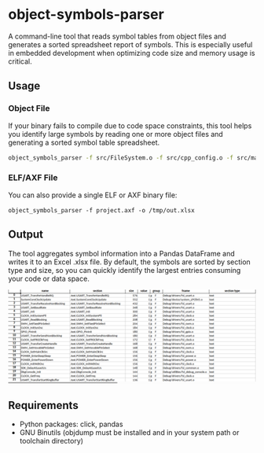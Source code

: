 # object-symbols-parser

A command-line tool that reads symbol tables from object files and generates a sorted spreadsheet report
of symbols. This is especially useful in embedded development when optimizing code size and memory usage
is critical.

## Usage
### Object File
If your binary fails to compile due to code space constraints, this tool helps
you identify large symbols by reading one or more object files and generating a
sorted symbol table spreadsheet.

```bash
object_symbols_parser -f src/FileSystem.o -f src/cpp_config.o -f src/main.o -o /tmp/out.xlsx
```

### ELF/AXF File
You can also provide a single ELF or AXF binary file:

```{bash}
object_symbols_parser -f project.axf -o /tmp/out.xlsx
```

## Output
The tool aggregates symbol information into a Pandas DataFrame and writes it to an Excel .xlsx file.
By default, the symbols are sorted by section type and size, so you can quickly identify the
largest entries consuming your code or data space.

![image](blinky_objects.png)

## Requirements
+ Python packages: click, pandas
+ GNU Binutils (objdump must be installed and in your system path or toolchain directory)
